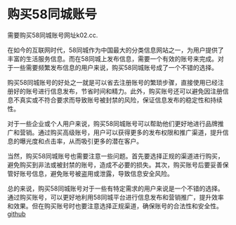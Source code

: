 # 购买58同城账号

需要购买58同城账号网址k02.cc.

在如今的互联网时代，58同城作为中国最大的分类信息网站之一，为用户提供了丰富的生活服务信息。而在58同城上发布信息，需要一个有效的账号来完成。对于一些需要频繁发布信息的用户来说，购买58同城账号成了一个不错的选择。

购买58同城账号的好处之一就是可以省去注册账号的繁琐步骤，直接使用已经注册好的账号进行信息发布，节省时间和精力。此外，购买账号还可以避免因注册信息不真实或不符合要求而导致账号被封禁的风险，保证信息发布的稳定性和持续性。

对于一些企业或个人用户来说，购买58同城账号可以帮助他们更好地进行品牌推广和营销。通过购买高级账号，用户可以获得更多的发布权限和推广渠道，提升信息的曝光度和点击率，从而吸引更多的潜在客户。

当然，购买58同城账号也需要注意一些问题。首先要选择正规的渠道进行购买，避免购买到非法或被封禁的账号，造成不必要的损失。其次，购买账号后要妥善保管好账号信息，避免账号被盗用或泄露，导致信息安全风险。

总的来说，购买58同城账号对于一些有特定需求的用户来说是一个不错的选择。通过购买账号，可以更好地利用58同城平台进行信息发布和营销推广，提升效率和效果。但在购买账号时也要注意选择正规渠道，确保账号的合法性和安全性。[github](https://github.com)